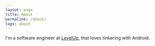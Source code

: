 ```yaml
---
layout: page
title: About
permalink: /about/
tags: about
---
```


I'm a software engineer at [LevelUp](http://thelevelup.com), that loves tinkering with Android.